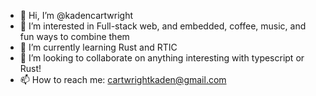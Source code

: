 - 👋 Hi, I’m @kadencartwright
- 👀 I’m interested in Full-stack web, and embedded, coffee, music, and fun ways to combine them
- 🌱 I’m currently learning Rust and RTIC
- 💞️ I’m looking to collaborate on anything interesting with typescript or Rust!
- 📫 How to reach me: cartwrightkaden@gmail.com

<!---
kadencartwright/kadencartwright is a ✨ special ✨ repository because its `README.md` (this file) appears on your GitHub profile.
You can click the Preview link to take a look at your changes.
--->
